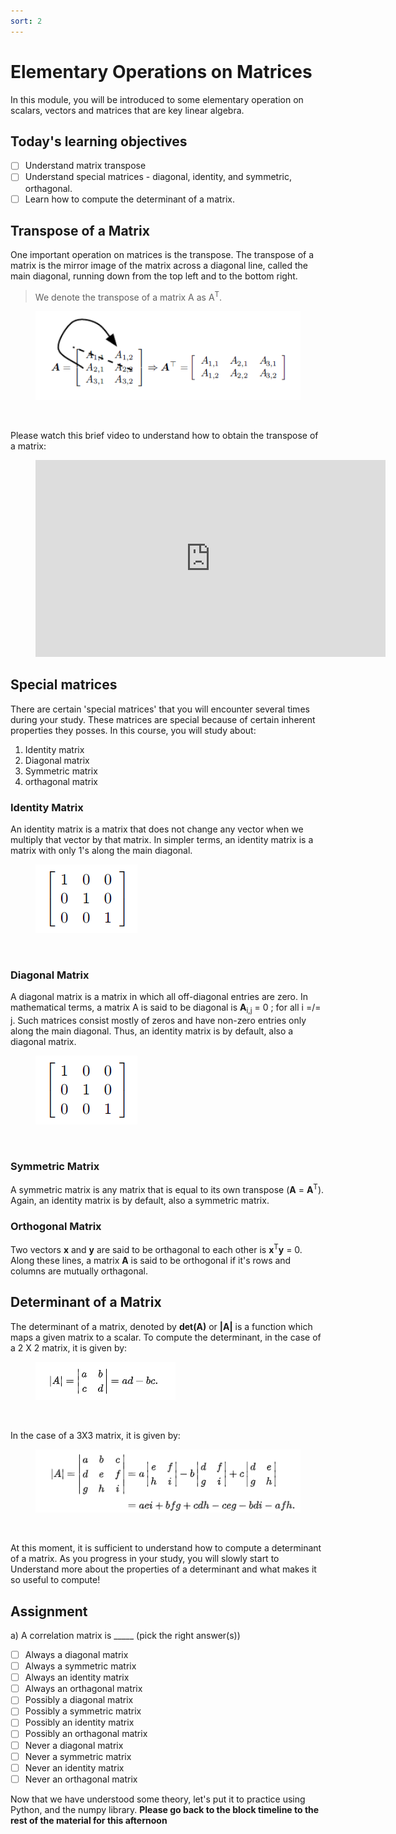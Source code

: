```yaml
---
sort: 2
---
```


# Elementary Operations on Matrices

In this module, you will be introduced to some elementary operation on
scalars, vectors and matrices that are key linear algebra.

## Today's learning objectives
- [ ] Understand matrix transpose
- [ ] Understand special matrices - diagonal, identity, and symmetric, orthagonal.
- [ ] Learn how to compute the determinant of a matrix.

## Transpose of a Matrix

One important operation on matrices is the transpose. The transpose of a
matrix is the mirror image of the matrix across a diagonal line, called the main
diagonal, running down from the top left and to the bottom right.
<br>
> We denote the transpose of a matrix A as A<sup>T</sup>.

<figure>
    <img src=".\assets\transpose.PNG" />
</figure>
<br>

Please watch this brief video to understand how to obtain the transpose of a matrix:
<!-- blank line -->
<figure class="video_container">
<iframe width="560" height="315" src="https://www.youtube.com/embed/TZrKrNVhbjI?controls=0" title="YouTube video player" frameborder="0" allow="accelerometer; autoplay; clipboard-write; encrypted-media; gyroscope; picture-in-picture" allowfullscreen></iframe>
</figure>
<!-- blank line -->

## Special matrices

There are certain 'special matrices' that you will encounter several times during
your study. These matrices are special because of certain inherent properties they
posses. In this course, you will study about:

1. Identity matrix
2. Diagonal matrix
3. Symmetric matrix
4. orthagonal matrix

### Identity Matrix
An identity matrix is a matrix that does not change any vector when we
multiply that vector by that matrix. In simpler terms, an identity matrix is a
matrix with only 1's along the main diagonal.

<figure>
    <img src=".\assets\identity.PNG" />
</figure>
<br>

### Diagonal Matrix
A diagonal matrix is a matrix in which all off-diagonal entries are zero.
In mathematical terms, a matrix A is said to be diagonal is
**A**<sub>i,j</sub> = 0 ; for all i =/= j.
Such matrices consist mostly of zeros and have non-zero entries only along
the main diagonal. Thus, an identity matrix is by default, also a diagonal matrix.

<figure>
    <img src=".\assets\identity.PNG" />
</figure>
<br>

### Symmetric Matrix
A symmetric matrix is any matrix that is equal to its own transpose
(**A** = **A**<sup>T</sup>). Again,
an identity matrix is by default, also a symmetric matrix.

### Orthogonal Matrix
Two vectors **x** and **y** are said to be orthagonal to each other is
**x**<sup>T</sup>**y** = 0. Along these lines, a matrix **A** is said to be
orthogonal if it's rows and columns are mutually orthagonal.


## Determinant of a Matrix
The determinant of a matrix, denoted by **det(A)** or **|A|** is a function which
maps a given matrix to a scalar. To compute the determinant, in the case of a
2 X 2 matrix, it is given by:

<figure>
    <img src=".\assets\det.PNG" />
</figure>
<br>

In the case of a 3X3 matrix, it is given by:

<figure>
    <img src=".\assets\det2.PNG" />
</figure>
<br>

At this moment, it is sufficient to understand how to compute a determinant
of a matrix. As you progress in your study, you will slowly start to Understand
more about the properties of a determinant and what makes it so useful to compute!

## Assignment

a) A correlation matrix is _____ (pick the right answer(s))
- [ ] Always a diagonal matrix
- [ ] Always a symmetric matrix
- [ ] Always an identity matrix
- [ ] Always an orthagonal matrix
- [ ] Possibly a diagonal matrix
- [ ] Possibly a symmetric matrix
- [ ] Possibly an identity matrix
- [ ] Possibly an orthagonal matrix
- [ ] Never a diagonal matrix
- [ ] Never a symmetric matrix
- [ ] Never an identity matrix
- [ ] Never an orthagonal matrix

Now that we have understood some theory, let's put it to practice using Python, and the numpy library. 
**Please go back to the block timeline to  the rest of the material for this afternoon**
